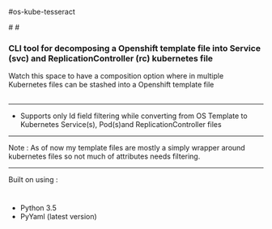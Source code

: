 #os-kube-tesseract
<head>
<title>os-kube-tesseract :: A CLI based tool for transforming Openshift template files to Kubernetes file(s)</title>
<meta name='keywords' content='openshift, kubernetes, transform templates, tesseract, decompose template files, osaka'>
</head>
#
#
<h3>CLI tool for decomposing a Openshift template file into Service (svc) and ReplicationController (rc) kubernetes file
</h3>

Watch this space to have a composition option where in multiple Kubernetes files can be stashed into a Openshift template file
##
##
***
 - Supports only Id field filtering while converting from OS Template to Kubernetes Service(s), Pod(s)and ReplicationController files
***
Note : As of now my template files are mostly a simply wrapper around kubernetes files so not much of attributes needs filtering.
***

Built on using :
#
   - Python 3.5
   - PyYaml (latest version)
